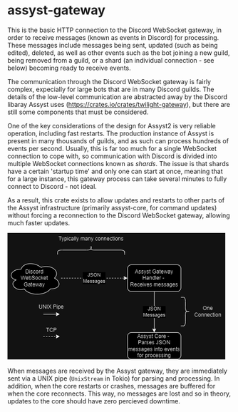 # assyst-gateway

This is the basic HTTP connection to the Discord WebSocket gateway, in order to receive messages (known as events in Discord) for processing. These messages include messages being sent, updated (such as being edited), deleted, as well as other events such as the bot joining a new guild, being removed from a guild, or a shard (an individual connection - see below) becoming ready to receive events.

The communication through the Discord WebSocket gateway is fairly complex, expecially for large bots that are in many Discord guilds. The details of the low-level communication are abstracted away by the Discord libaray Assyst uses (https://crates.io/crates/twilight-gateway), but there are still some components that must be considered.

One of the key considerations of the design for Assyst2 is very reliable operation, including fast restarts. The production instance of Assyst is present in many thousands of guilds, and as such can process hundreds of events per second. Usually, this is far too much for a single WebSocket connection to cope with, so communication with Discord is divided into multiple WebSocket connections known as *shards*. The issue is that shards have a certain 'startup time' and only one can start at once, meaning that for a large instance, this gateway process can take several minutes to fully connect to Discord - not ideal.

As a result, this crate exists to allow updates and restarts to other parts of the Assyst infrastructure (primarily assyst-core, for command updates) without forcing a reconnection to the Discord WebSocket gateway, allowing much faster updates.

![image](./assets/gateway.png)

When messages are received by the Assyst gateway, they are immediately sent via a UNIX pipe (`UnixStream` in Tokio) for parsing and processing. In addition, when the core restarts or crashes, messages are buffered for when the core reconnects. This way, no messages are lost and so in theory, updates to the core should have zero percieved downtime.